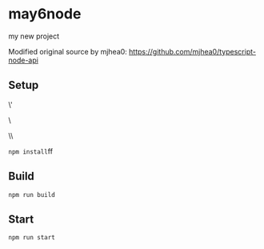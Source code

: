 # may6node

my new project

Modified original source by mjhea0: https://github.com/mjhea0/typescript-node-api

## Setup









\\\'








































\\








\\\






























`npm install`ff












## Build







`npm run build`





## Start

`npm run start`


